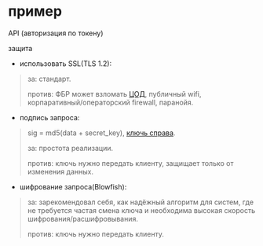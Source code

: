 # пример
API (авторизация по токену)

  защита
  - использовать SSL(TLS 1.2):
> за: стандарт.
>
> против: ФБР может взломать [ЦОД], публичный wifi, корпаративный/операторский firewall, паранойя.

  - подпись запроса:
> sig = md5(data + secret_key), [ключь справа].
>
> за: проcтота реализации.
>
> против: ключь нужно передать клиенту, защищает только от изменения данных.

  - шифрование запроса(Blowfish):
> за: зарекомендовал себя, как надёжный алгоритм для систем, где не требуется частая смена ключа и необходима высокая скорость шифрования/расшифровывания.
>
> против: ключь нужно передать клиенту.

[ЦОД]:https://ru.wikipedia.org/wiki/Carnivore_(%D0%BF%D1%80%D0%BE%D0%B3%D1%80%D0%B0%D0%BC%D0%BC%D0%BD%D0%BE%D0%B5_%D0%BE%D0%B1%D0%B5%D1%81%D0%BF%D0%B5%D1%87%D0%B5%D0%BD%D0%B8%D0%B5)
[ключь справа]:https://blog.whitehatsec.com/hash-length-extension-attacks/

